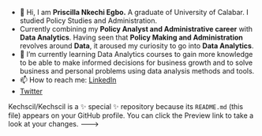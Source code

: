 - 👋 Hi, I am **Priscilla Nkechi Egbo.**
A graduate of University of Calabar. 
I studied Policy Studies and Administration.
- Currently combining my **Policy Analyst and Administrative career** with **Data Analytics**. Having seen that **Policy Making and Administration** revolves around **Data**, it aroused my curiosity to go into **Data Analytics**.
- 🌱 I’m currently learning Data Analytics courses to gain more knowledge to be able to make informed decisions for business growth and to solve business and personal problems using data analysis methods and tools.
- 📫 How to reach me: [LinkedIn](https://www.linkedin.com/in/priscilla-nkechi-egbo-57bb39267)
- [Twitter](https://twitter.com/PriscillaNkechi?t=nRr6R3KTuu5uNrhmoXC_Kg&s=08)

Kechscil/Kechscil is a ✨ special ✨ repository because its `README.md` (this file) appears on your GitHub profile.
You can click the Preview link to take a look at your changes.
--->
